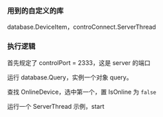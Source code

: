 ### 用到的自定义的库

database.DeviceItem，controConnect.ServerThread



### 执行逻辑

首先规定了 controlPort = 2333，这是 server 的端口

运行 database.Query，实例一个对象 query。

查找 OnlineDevice，选中第一个，置 IsOnline 为 `false`

运行一个 ServerThread 示例，start

​                                                                                    
